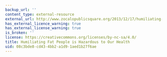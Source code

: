 ```yaml
---
backup_url: ''
content_type: external-resource
external_url: http://www.zocalopublicsquare.org/2013/12/17/humiliating-fat-people-is-hazardous-to-our-health/ideas/nexus/
has_external_licence_warning: true
has_external_license_warning: true
is_broken: ''
license: https://creativecommons.org/licenses/by-nc-sa/4.0/
title: Humiliating Fat People is Hazardous to Our Health
uid: 08c3bde8-cd43-4bb2-a1d9-1aed1b27f6ae
---
```

